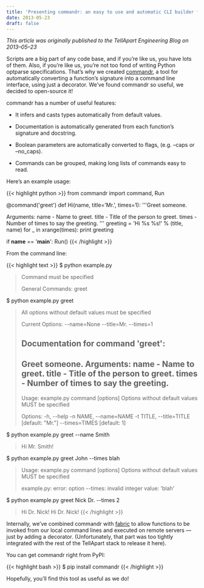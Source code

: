 ```yaml
---
title: 'Presenting commandr: an easy to use and automatic CLI builder for Python'
date: 2013-05-23
draft: false
---
```

*This article was originally published to the TellApart Engineering Blog on 2013–05–23*

Scripts are a big part of any code base, and if you’re like us, you have lots of them. Also, if you’re like us, you’re not too fond of writing Python optparse specifications. That’s why we created [commandr](https://github.com/kevinballard/commandr), a tool for automatically converting a function’s signature into a command line interface, using just a decorator. We’ve found commandr so useful, we decided to open-source it!

commandr has a number of useful features:

* It infers and casts types automatically from default values.

* Documentation is automatically generated from each function’s signature and docstring.

* Boolean parameters are automatically converted to flags, (e.g. –caps or –no_caps).

* Commands can be grouped, making long lists of commands easy to read.

Here’s an example usage:

{{< highlight python >}}
from commandr import command, Run

@command('greet')
def Hi(name, title='Mr.', times=1):
  '''Greet someone.

  Arguments:
    name - Name to greet.
    title - Title of the person to greet.
    times - Number of times to say the greeting.
  '''
  greeting = 'Hi %s %s!' % (title, name)
  for _ in xrange(times):
    print greeting

if __name__ == '__main__':
  Run()
{{< /highlight >}}

From the command line:

{{< highlight text >}}
$ python example.py
> Command must be specified
>
> General Commands:
>   greet

$ python example.py greet
> All options without default values must be specified
>
> Current Options:
>  --name=None
>  --title=Mr.
>  --times=1
>
> Documentation for command 'greet':
> ----------------------------------------
> Greet someone.
>   Arguments:
>     name - Name to greet.
>     title - Title of the person to greet.
>     times - Number of times to say the greeting.
> ----------------------------------------
>
> Usage: example.py command [options]
> Options without default values MUST be specified
>
> Options:
>   -h, --help
>   -n NAME, --name=NAME
>   -t TITLE, --title=TITLE
>                           [default: "Mr."]
>   --times=TIMES           [default: 1]

$ python example.py greet --name Smith
> Hi Mr. Smith!

$ python example.py greet John --times blah
> Usage: example.py command [options]
> Options without default values MUST be specified
>
> example.py: error: option --times: invalid integer value: 'blah'

$ python example.py greet Nick Dr. --times 2
> Hi Dr. Nick!
> Hi Dr. Nick!
{{< /highlight >}}

Internally, we’ve combined commandr with [fabric](http://fabfile.org) to allow functions to be invoked from our local command lines and executed on remote servers — just by adding a decorator. (Unfortunately, that part was too tightly integrated with the rest of the TellApart stack to release it here).

You can get commandr right from PyPI:

{{< highlight bash >}}
$ pip install commandr
{{< /highlight >}}

Hopefully, you’ll find this tool as useful as we do!
